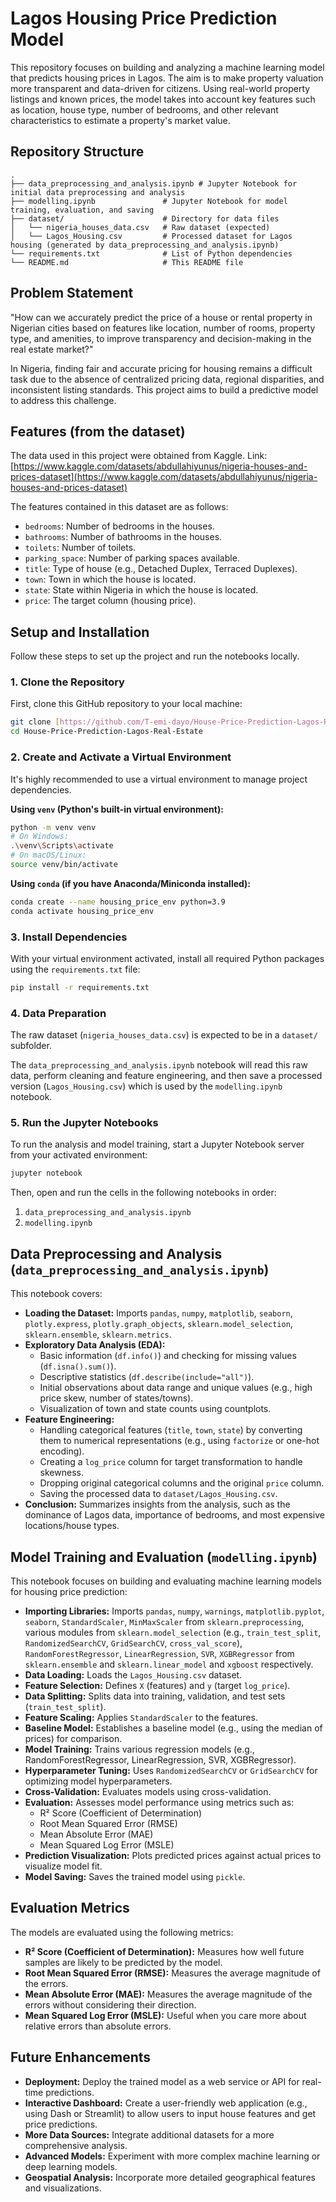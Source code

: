 # Lagos Housing Price Prediction Model

This repository focuses on building and analyzing a machine learning model that predicts housing prices in Lagos. The aim is to make property valuation more transparent and data-driven for citizens. Using real-world property listings and known prices, the model takes into account key features such as location, house type, number of bedrooms, and other relevant characteristics to estimate a property's market value.

## Repository Structure

```
.
├── data_preprocessing_and_analysis.ipynb # Jupyter Notebook for initial data preprocessing and analysis
├── modelling.ipynb               # Jupyter Notebook for model training, evaluation, and saving
├── dataset/                      # Directory for data files
│   └── nigeria_houses_data.csv   # Raw dataset (expected)
│   └── Lagos_Housing.csv         # Processed dataset for Lagos housing (generated by data_preprocessing_and_analysis.ipynb)
└── requirements.txt              # List of Python dependencies
└── README.md                     # This README file
```

## Problem Statement

"How can we accurately predict the price of a house or rental property in Nigerian cities based on features like location, number of rooms, property type, and amenities, to improve transparency and decision-making in the real estate market?"

In Nigeria, finding fair and accurate pricing for housing remains a difficult task due to the absence of centralized pricing data, regional disparities, and inconsistent listing standards. This project aims to build a predictive model to address this challenge.

## Features (from the dataset)

The data used in this project were obtained from Kaggle.
Link: [https://www.kaggle.com/datasets/abdullahiyunus/nigeria-houses-and-prices-dataset](https://www.kaggle.com/datasets/abdullahiyunus/nigeria-houses-and-prices-dataset)

The features contained in this dataset are as follows:
* `bedrooms`: Number of bedrooms in the houses.
* `bathrooms`: Number of bathrooms in the houses.
* `toilets`: Number of toilets.
* `parking_space`: Number of parking spaces available.
* `title`: Type of house (e.g., Detached Duplex, Terraced Duplexes).
* `town`: Town in which the house is located.
* `state`: State within Nigeria in which the house is located.
* `price`: The target column (housing price).

## Setup and Installation

Follow these steps to set up the project and run the notebooks locally.

### 1. Clone the Repository

First, clone this GitHub repository to your local machine:

```bash
git clone [https://github.com/T-emi-dayo/House-Price-Prediction-Lagos-Real-Estate-](https://github.com/T-emi-dayo/House-Price-Prediction-Lagos-Real-Estate-.git)
cd House-Price-Prediction-Lagos-Real-Estate
```

### 2. Create and Activate a Virtual Environment

It's highly recommended to use a virtual environment to manage project dependencies.

**Using `venv` (Python's built-in virtual environment):**

```bash
python -m venv venv
# On Windows:
.\venv\Scripts\activate
# On macOS/Linux:
source venv/bin/activate
```

**Using `conda` (if you have Anaconda/Miniconda installed):**

```bash
conda create --name housing_price_env python=3.9
conda activate housing_price_env
```

### 3. Install Dependencies

With your virtual environment activated, install all required Python packages using the `requirements.txt` file:

```bash
pip install -r requirements.txt
```

### 4. Data Preparation

The raw dataset (`nigeria_houses_data.csv`) is expected to be in a `dataset/` subfolder.

The `data_preprocessing_and_analysis.ipynb` notebook will read this raw data, perform cleaning and feature engineering, and then save a processed version (`Lagos_Housing.csv`) which is used by the `modelling.ipynb` notebook.

### 5. Run the Jupyter Notebooks

To run the analysis and model training, start a Jupyter Notebook server from your activated environment:

```bash
jupyter notebook
```

Then, open and run the cells in the following notebooks in order:
1.  `data_preprocessing_and_analysis.ipynb`
2.  `modelling.ipynb`

## Data Preprocessing and Analysis (`data_preprocessing_and_analysis.ipynb`)

This notebook covers:
* **Loading the Dataset:** Imports `pandas`, `numpy`, `matplotlib`, `seaborn`, `plotly.express`, `plotly.graph_objects`, `sklearn.model_selection`, `sklearn.ensemble`, `sklearn.metrics`.
* **Exploratory Data Analysis (EDA):**
    * Basic information (`df.info()`) and checking for missing values (`df.isna().sum()`).
    * Descriptive statistics (`df.describe(include="all")`).
    * Initial observations about data range and unique values (e.g., high price skew, number of states/towns).
    * Visualization of town and state counts using countplots.
* **Feature Engineering:**
    * Handling categorical features (`title`, `town`, `state`) by converting them to numerical representations (e.g., using `factorize` or one-hot encoding).
    * Creating a `log_price` column for target transformation to handle skewness.
    * Dropping original categorical columns and the original `price` column.
    * Saving the processed data to `dataset/Lagos_Housing.csv`.
* **Conclusion:** Summarizes insights from the analysis, such as the dominance of Lagos data, importance of bedrooms, and most expensive locations/house types.

## Model Training and Evaluation (`modelling.ipynb`)

This notebook focuses on building and evaluating machine learning models for housing price prediction:
* **Importing Libraries:** Imports `pandas`, `numpy`, `warnings`, `matplotlib.pyplot`, `seaborn`, `StandardScaler`, `MinMaxScaler` from `sklearn.preprocessing`, various modules from `sklearn.model_selection` (e.g., `train_test_split`, `RandomizedSearchCV`, `GridSearchCV`, `cross_val_score`), `RandomForestRegressor`, `LinearRegression`, `SVR`, `XGBRegressor` from `sklearn.ensemble` and `sklearn.linear_model` and `xgboost` respectively.
* **Data Loading:** Loads the `Lagos_Housing.csv` dataset.
* **Feature Selection:** Defines `X` (features) and `y` (target `log_price`).
* **Data Splitting:** Splits data into training, validation, and test sets (`train_test_split`).
* **Feature Scaling:** Applies `StandardScaler` to the features.
* **Baseline Model:** Establishes a baseline model (e.g., using the median of prices) for comparison.
* **Model Training:** Trains various regression models (e.g., RandomForestRegressor, LinearRegression, SVR, XGBRegressor).
* **Hyperparameter Tuning:** Uses `RandomizedSearchCV` or `GridSearchCV` for optimizing model hyperparameters.
* **Cross-Validation:** Evaluates models using cross-validation.
* **Evaluation:** Assesses model performance using metrics such as:
    * R² Score (Coefficient of Determination)
    * Root Mean Squared Error (RMSE)
    * Mean Absolute Error (MAE)
    * Mean Squared Log Error (MSLE)
* **Prediction Visualization:** Plots predicted prices against actual prices to visualize model fit.
* **Model Saving:** Saves the trained model using `pickle`.

## Evaluation Metrics

The models are evaluated using the following metrics:
* **R² Score (Coefficient of Determination):** Measures how well future samples are likely to be predicted by the model.
* **Root Mean Squared Error (RMSE):** Measures the average magnitude of the errors.
* **Mean Absolute Error (MAE):** Measures the average magnitude of the errors without considering their direction.
* **Mean Squared Log Error (MSLE):** Useful when you care more about relative errors than absolute errors.

## Future Enhancements

* **Deployment:** Deploy the trained model as a web service or API for real-time predictions.
* **Interactive Dashboard:** Create a user-friendly web application (e.g., using Dash or Streamlit) to allow users to input house features and get price predictions.
* **More Data Sources:** Integrate additional datasets for a more comprehensive analysis.
* **Advanced Models:** Experiment with more complex machine learning or deep learning models.
* **Geospatial Analysis:** Incorporate more detailed geographical features and visualizations.
